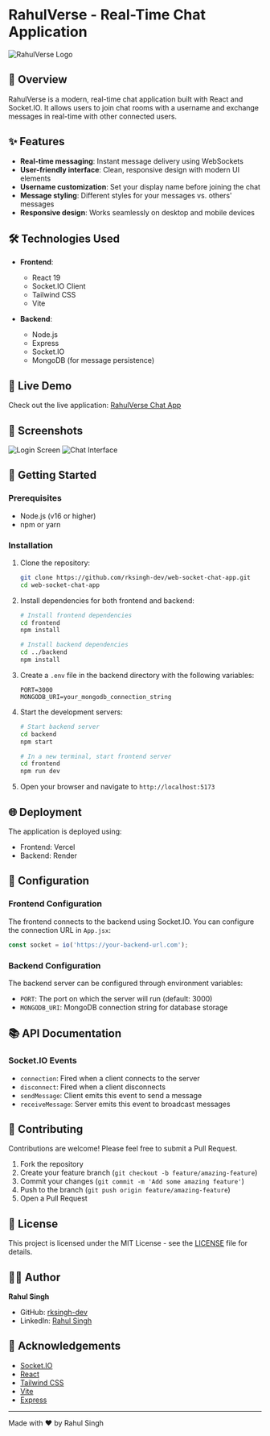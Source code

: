 
# RahulVerse - Real-Time Chat Application

![RahulVerse Logo](https://via.placeholder.com/150?text=RahulVerse)

## 📝 Overview

RahulVerse is a modern, real-time chat application built with React and Socket.IO. It allows users to join chat rooms with a username and exchange messages in real-time with other connected users.

## ✨ Features

- **Real-time messaging**: Instant message delivery using WebSockets
- **User-friendly interface**: Clean, responsive design with modern UI elements
- **Username customization**: Set your display name before joining the chat
- **Message styling**: Different styles for your messages vs. others' messages
- **Responsive design**: Works seamlessly on desktop and mobile devices

## 🛠️ Technologies Used

- **Frontend**:
  - React 19
  - Socket.IO Client
  - Tailwind CSS
  - Vite

- **Backend**:
  - Node.js
  - Express
  - Socket.IO
  - MongoDB (for message persistence)

## 🚀 Live Demo

Check out the live application: [RahulVerse Chat App](https://rahulverse-chat.vercel.app)

## 📸 Screenshots

![Login Screen](https://via.placeholder.com/800x400?text=Login+Screen)
![Chat Interface](https://via.placeholder.com/800x400?text=Chat+Interface)

## 🏁 Getting Started

### Prerequisites

- Node.js (v16 or higher)
- npm or yarn

### Installation

1. Clone the repository:
   ```bash
   git clone https://github.com/rksingh-dev/web-socket-chat-app.git
   cd web-socket-chat-app
   ```

2. Install dependencies for both frontend and backend:
   ```bash
   # Install frontend dependencies
   cd frontend
   npm install
   
   # Install backend dependencies
   cd ../backend
   npm install
   ```

3. Create a `.env` file in the backend directory with the following variables:
   ```
   PORT=3000
   MONGODB_URI=your_mongodb_connection_string
   ```

4. Start the development servers:
   ```bash
   # Start backend server
   cd backend
   npm start
   
   # In a new terminal, start frontend server
   cd frontend
   npm run dev
   ```

5. Open your browser and navigate to `http://localhost:5173`

## 🌐 Deployment

The application is deployed using:
- Frontend: Vercel
- Backend: Render

## 🔧 Configuration

### Frontend Configuration

The frontend connects to the backend using Socket.IO. You can configure the connection URL in `App.jsx`:

```javascript
const socket = io('https://your-backend-url.com');
```

### Backend Configuration

The backend server can be configured through environment variables:

- `PORT`: The port on which the server will run (default: 3000)
- `MONGODB_URI`: MongoDB connection string for database storage

## 📚 API Documentation

### Socket.IO Events

- `connection`: Fired when a client connects to the server
- `disconnect`: Fired when a client disconnects
- `sendMessage`: Client emits this event to send a message
- `receiveMessage`: Server emits this event to broadcast messages

## 🤝 Contributing

Contributions are welcome! Please feel free to submit a Pull Request.

1. Fork the repository
2. Create your feature branch (`git checkout -b feature/amazing-feature`)
3. Commit your changes (`git commit -m 'Add some amazing feature'`)
4. Push to the branch (`git push origin feature/amazing-feature`)
5. Open a Pull Request

## 📄 License

This project is licensed under the MIT License - see the [LICENSE](LICENSE) file for details.

## 👨‍💻 Author

**Rahul Singh**
- GitHub: [rksingh-dev](https://github.com/rksingh-dev)
- LinkedIn: [Rahul Singh](https://linkedin.com/in/rahulsingh)

## 🙏 Acknowledgements

- [Socket.IO](https://socket.io/)
- [React](https://reactjs.org/)
- [Tailwind CSS](https://tailwindcss.com/)
- [Vite](https://vitejs.dev/)
- [Express](https://expressjs.com/)

---

Made with ❤️ by Rahul Singh
